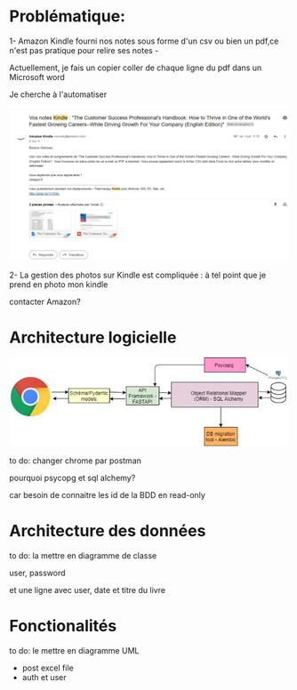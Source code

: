 # Problématique:

1- Amazon Kindle fourni nos notes sous forme d'un csv ou bien un pdf,ce n'est pas pratique pour relire ses notes -

Actuellement, je fais un copier coller de chaque ligne du pdf dans un Microsoft word

Je cherche à l'automatiser

![img.png](kindle_note.jpg)

2- La gestion des photos sur Kindle est compliquée : à tel point que je prend en photo mon kindle 

contacter Amazon?

# Architecture logicielle

![img.png](Diagram.png)

to do: changer chrome par postman

pourquoi psycopg et sql alchemy?

car besoin de connaitre les id  de la BDD en read-only


# Architecture des données

to do: la mettre en diagramme de classe

 user, password

et une ligne avec user, date et titre du livre

# Fonctionalités 

to do: le mettre en diagramme UML

- post excel file
- auth et user
